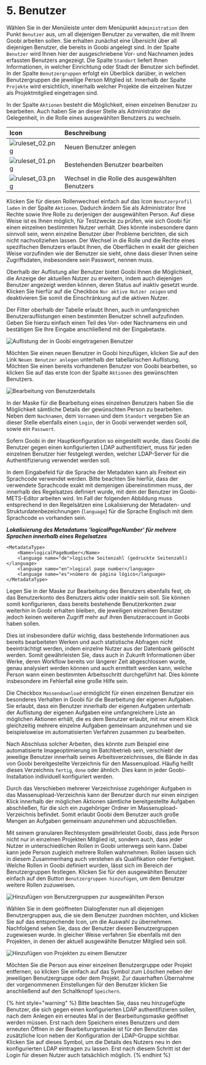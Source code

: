 # 5. Benutzer

Wählen Sie in der Menüleiste unter dem Menüpunkt `Administration` den Punkt `Benutzer` aus, um all diejenigen Benutzer zu verwalten, die mit Ihrem Goobi arbeiten sollen. Sie erhalten zunächst eine Übersicht über all diejenigen Benutzer, die bereits in Goobi angelegt sind. In der Spalte `Benutzer` wird Ihnen hier der ausgeschriebene Vor- und Nachnamen jedes erfassten Benutzers angezeigt. Die Spalte `Standort` liefert Ihnen Informationen, in welcher Einrichtung oder Stadt der Benutzer sich befindet. In der Spalte `Benutzergruppen` erfolgt ein Überblick darüber, in welchen Benutzergruppen die jeweilige Person Mitglied ist. Innerhalb der Spalte `Projekte` wird ersichtlich, innerhalb welcher Projekte die einzelnen Nutzer als Projektmitglied eingetragen sind.

In der Spalte `Aktionen` besteht die Möglichkeit, einen einzelnen Benutzer zu bearbeiten. Auch haben Sie an dieser Stelle als Administrator die Gelegenheit, in die Rolle eines ausgewählten Benutzers zu wechseln.

| Icon | Beschreibung |
| :--- | :--- |
| ![ruleset\_02.png](../.gitbook/assets/ruleset_02.png) | Neuen Benutzer anlegen |
| ![ruleset\_01.png](../.gitbook/assets/ruleset_01.png) | Bestehenden Benutzer bearbeiten |
| ![ruleset\_03.png](../.gitbook/assets/ruleset_03.png) | Wechsel in die Rolle des ausgewählten Benutzers |

Klicken Sie für diesen Rollenwechsel einfach auf das Icon `Benutzerprofil laden` in der Spalte `Aktionen`. Dadurch ändern Sie als Administrator Ihre Rechte sowie Ihre Rolle zu derjenigen der ausgewählten Person. Auf diese Weise ist es Ihnen möglich, für Testzwecke zu prüfen, wie sich Goobi für einen einzelnen bestimmten Nutzer verhält. Dies könnte insbesondere dann sinnvoll sein, wenn einzelne Benutzer über Probleme berichten, die sich nicht nachvollziehen lassen. Der Wechsel in die Rolle und die Rechte eines spezifischen Benutzers erlaubt Ihnen, die Oberflächen in exakt der gleichen Weise vorzufinden wie der Benutzer sie sieht, ohne dass dieser Ihnen seine Zugriffsdaten, insbesondere sein Passwort, nennen muss.

Oberhalb der Auflistung aller Benutzer bietet Goobi Ihnen die Möglichkeit, die Anzeige der aktuellen Nutzer zu erweitern, indem auch diejenigen Benutzer angezeigt werden können, deren Status auf inaktiv gesetzt wurde. Klicken Sie hierfür auf die Checkbox `Nur aktive Nutzer zeigen` und deaktivieren Sie somit die Einschränkung auf die aktiven Nutzer.

Der Filter oberhalb der Tabelle erlaubt Ihnen, auch in umfangreichen Benutzerauflistungen einen bestimmten Benutzer schnell aufzufinden. Geben Sie hierzu einfach einen Teil des Vor- oder Nachnamens ein und bestätigen Sie Ihre Eingabe anschließend mit der Eingabetaste.

![Auflistung der in Goobi eingetragenen Benutzer](../.gitbook/assets/62d.png)

Möchten Sie einen neuen Benutzer in Goobi hinzufügen, klicken Sie auf den Link `Neuen Benutzer anlegen` unterhalb der tabellarischen Auflistung. Möchten Sie einen bereits vorhandenen Benutzer von Goobi bearbeiten, so klicken Sie auf das erste Icon der Spalte `Aktionen` des gewünschten Benutzers.

![Bearbeitung von Benutzerdetails](../.gitbook/assets/63d.png)

In der Maske für die Bearbeitung eines einzelnen Benutzers haben Sie die Möglichkeit sämtliche Details der gewünschten Person zu bearbeiten. Neben dem `Nachnamen`, dem `Vornamen` und dem `Standort` vergeben Sie an dieser Stelle ebenfalls einen `Login`, der in Goobi verwendet werden soll, sowie ein `Passwort`.

Sofern Goobi in der Hauptkonfiguration so eingestellt wurde, dass Goobi die Benutzer gegen einen konfigurierten LDAP authentifiziert, muss für jeden einzelnen Benutzer hier festgelegt werden, welcher LDAP-Server für die Authentifizierung verwendet werden soll.

In dem Eingabefeld für die Sprache der Metadaten kann als Freitext ein Sprachcode verwendet werden. Bitte beachten Sie hierfür, dass der verwendete Sprachcode exakt mit demjenigen übereinstimmen muss, der innerhalb des Regelsatzes definiert wurde, mit dem der Benutzer im Goobi-METS-Editor arbeiten wird. Im Fall der folgenden Abbildung muss entsprechend in den Regelsätzen eine Lokalisierung der Metadaten- und Strukturdatenbezeichnungen \(`language`\) für die Sprache Englisch mit dem Sprachcode `en` vorhanden sein.

_**Lokalisierung des Metadatums 'logicalPageNumber' für mehrere Sprachen innerhalb eines Regelsatzes**_

```markup
<MetadataType>
    <Name>logicalPageNumber</Name>
    <language name="de">logische Seitenzahl (gedruckte Seitenzahl)</language>
    <language name="en">logical page number</language>
    <language name="es">número de página lógico</language>
</MetadataType>
```

Legen Sie in der Maske zur Bearbeitung des Benutzers ebenfalls fest, ob das Benutzerkonto des Benutzers aktiv oder inaktiv sein soll. Sie können somit konfigurieren, dass bereits bestehende Benutzerkonten zwar weiterhin in Goobi erhalten bleiben, die jeweiligen einzelnen Benutzer jedoch keinen weiteren Zugriff mehr auf ihren Benutzeraccount in Goobi haben sollen.

Dies ist insbesondere dafür wichtig, dass bestehende Informationen aus bereits bearbeiteten Werken und auch statistische Abfragen nicht beeinträchtigt werden, indem einzelne Nutzer aus der Datenbank gelöscht werden. Somit gewährleisten Sie, dass auch in Zukunft Informationen über Werke, deren Workflow bereits vor längerer Zeit abgeschlossen wurde, genau analysiert werden können und auch ermittelt werden kann, welche Person wann einen bestimmten Arbeitsschritt durchgeführt hat. Dies könnte insbesondere im Fehlerfall eine große Hilfe sein.

Die Checkbox `Massendownload` ermöglicht für einen einzelnen Benutzer ein besonderes Verhalten in Goobi für die Bearbeitung der eigenen Aufgaben. Sie erlaubt, dass ein Benutzer innerhalb der eigenen Aufgaben unterhalb der Auflistung der eigenen Aufgaben eine umfangreichere Liste an möglichen Aktionen erhält, die es dem Benutzer erlaubt, mit nur einem Klick gleichzeitig mehrere einzelne Aufgaben gemeinsam anzunehmen und sie beispielsweise im automatisierten Verfahren zusammen zu bearbeiten.

Nach Abschluss solcher Arbeiten, dies könnte zum Beispiel eine automatisierte Imageoptimierung im Batchbetrieb sein, verschiebt der jeweilige Benutzer innerhalb seines Arbeitsverzeichnisses, die Bände in das von Goobi bereitgestellte Verzeichnis für den Massenupload. Häufig heißt dieses Verzeichnis `fertig`, `done` oder ähnlich. Dies kann in jeder Goobi-Installation individuell konfiguriert werden.

Durch das Verschieben mehrerer Verzeichnisse zugehöriger Aufgaben in das Massenupload-Verzeichnis kann der Benutzer durch nur einen einzigen Klick innerhalb der möglichen Aktionen sämtliche bereitgestellte Aufgaben abschließen, für die sich ein zugehöriger Ordner im Massenupload-Verzeichnis befindet. Somit erlaubt Goobi dem Benutzer auch große Mengen an Aufgaben gemeinsam anzunehmen und abzuschließen.

Mit seinem granularen Rechtesystem gewährleistet Goobi, dass jede Person nicht nur in einzelnen Projekten Mitglied ist, sondern auch, dass jeder Nutzer in unterschiedlichen Rollen in Goobi unterwegs sein kann. Dabei kann jede Person zugleich mehrere Rollen wahrnehmen. Rollen lassen sich in diesem Zusammenhang auch verstehen als Qualifikation oder Fertigkeit. Welche Rollen in Goobi definiert wurden, lässt sich im Bereich der Benutzergruppen festlegen. Klicken Sie für den ausgewählten Benutzer einfach auf den Button `Benutzergruppen hinzufügen`, um dem Benutzer weitere Rollen zuzuweisen.

![Hinzuf&#xFC;gen von Benutzergruppen zur ausgew&#xE4;hlten Person](../.gitbook/assets/64d.png)

Wählen Sie in dem geöffneten Dialogfenster nun all diejenigen Benutzergruppen aus, die sie dem Benutzer zuordnen möchten, und klicken Sie auf das entsprechende Icon, um die Auswahl zu übernehmen. Nachfolgend sehen Sie, dass der Benutzer diesen Benutzergruppen zugewiesen wurde. In gleicher Weise verfahren Sie ebenfalls mit den Projekten, in denen der aktuell ausgewählte Benutzer Mitglied sein soll.

![Hinzuf&#xFC;gen von Projekten zu einem Benutzer](../.gitbook/assets/65d.png)

Möchten Sie die Person aus einer einzelnen Benutzergruppe oder Projekt entfernen, so klicken Sie einfach auf das Symbol zum Löschen neben der jeweiligen Benutzergruppe oder dem Projekt. Zur dauerhaften Übernahme der vorgenommenen Einstellungen für den Benutzer klicken Sie anschließend auf den Schaltknopf `Speichern`.

{% hint style="warning" %}
Bitte beachten Sie, dass neu hinzugefügte Benutzer, die sich gegen einen konfigurierten LDAP authentifizieren sollen, nach dem Anlegen ein erneutes Mal in der Bearbeitungsmaske geöffnet werden müssen. Erst nach dem Speichern eines Benutzers und dem erneuten Öffnen in der Bearbeitungsmaske ist für den Benutzer das zusätzliche Icon neben der Konfiguration der LDAP-Gruppe sichtbar. Klicken Sie auf dieses Symbol, um die Details des Nutzers neu in den konfigurierten LDAP eintragen zu lassen. Erst nach diesem Schritt ist der Login für diesen Nutzer auch tatsächlich möglich.
{% endhint %}

